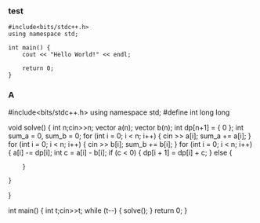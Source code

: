 ### test
	#include<bits/stdc++.h>
	using namespace std;

	int main() {
		cout << "Hello World!" << endl;

		return 0;
	}

### A
#include<bits/stdc++.h>
using namespace std;
#define int long long

void solve() {
	int n;cin>>n;
	vector<int> a(n);
	vector<int> b(n);
	int dp[n+1] = { 0 };
	int sum_a = 0, sum_b = 0;
	for (int i = 0; i < n; i++) {
		cin >> a[i];
		sum_a += a[i];
	}
	for (int i = 0; i < n; i++) {
		cin >> b[i];
		sum_b += b[i];
	}
	for (int i = 0; i < n; i++) {
		a[i] -= dp[i];
		int c = a[i] - b[i];
		if (c < 0) {
			dp[i + 1] = dp[i] + c;
		}
		else {

		}
		
	}
}

int main() {
	int t;cin>>t;
	while (t--) {
		solve();
	}
	return 0;
}